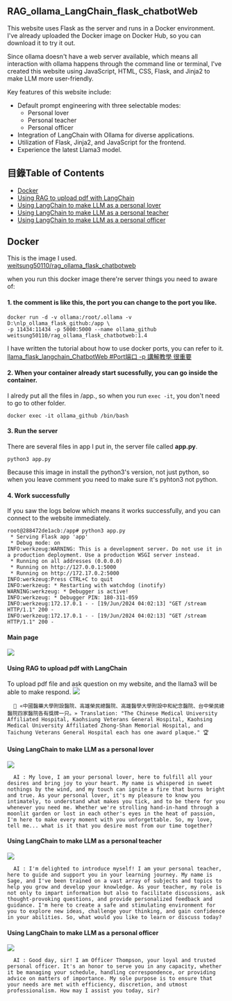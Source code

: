 ## RAG_ollama_LangChain_flask_chatbotWeb
This website uses Flask as the server and runs in a Docker environment. 
I've already uploaded the Docker image on Docker Hub, so you can download it to try it out.

Since ollama doesn't have a web server available, which means all interaction with ollama happens through the command line or terminal, 
I've created this website using JavaScript, HTML, CSS, Flask, and Jinja2 to make LLM more user-friendly.

Key features of this website include:
*   Default prompt engineering with three selectable modes:
    *   Personal lover
    *   Personal teacher
    *   Personal officer
*   Integration of LangChain with Ollama for diverse applications.
*   Utilization of Flask, Jinja2, and JavaScript for the frontend.
*   Experience the latest Llama3 model.

## 目錄Table of Contents
- [Docker](#Docker)
- [Using RAG to upload pdf with LangChain](#Using-RAG-to-upload-pdf-with-LangChain)
- [Using LangChain to make LLM as a personal lover](#Using-LangChain-to-make-LLM-as-a-personal-lover)
- [Using LangChain to make LLM as a personal teacher](#Using-LangChain-to-make-LLM-as-a-personal-teacher)
- [Using LangChain to make LLM as a personal officer](#Using-LangChain-to-make-LLM-as-a-personal-officer)

## Docker
This is the image I used. <br />
[weitsung50110/rag_ollama_flask_chatbotweb](https://hub.docker.com/repository/docker/weitsung50110/rag_ollama_flask_chatbotweb/general)

when you run this docker image there're server things you need to aware of:
#### 1. the comment is like this, the port you can change to the port you like.

    docker run -d -v ollama:/root/.ollama -v D:\nlp_ollama_flask_github:/app \
    -p 11434:11434 -p 5000:5000 --name ollama_github weitsung50110/rag_ollama_flask_chatbotweb:1.4

I have written the tutorial about how to use docker ports, you can refer to it. <br />
[llama_flask_langchain_ChatbotWeb #Port端口 -p 講解教學 很重要](https://github.com/weitsung50110/llama_flask_langchain_ChatbotWeb?tab=readme-ov-file#port%E7%AB%AF%E5%8F%A3--p-%E8%AC%9B%E8%A7%A3%E6%95%99%E5%AD%B8-%E5%BE%88%E9%87%8D%E8%A6%81)

#### 2. When your container already start sucessfully, you can go inside the container.
I alredy put all the files in /app., so when you run `exec -it`, you don't need to go to other folder.

    docker exec -it ollama_github /bin/bash

#### 3. Run the server
There are several files in app I put in, the server file called **app.py**.

    python3 app.py

Because this image in install the python3's version, not just python, so when you leave comment you need to make sure it's pyhton3 not python.

#### 4. Work successfully
If you saw the logs below which means it works successfully, and you can connect to the website immediately.

    root@288472de1acb:/app# python3 app.py
     * Serving Flask app 'app'
     * Debug mode: on
    INFO:werkzeug:WARNING: This is a development server. Do not use it in a production deployment. Use a production WSGI server instead.
     * Running on all addresses (0.0.0.0)
     * Running on http://127.0.0.1:5000
     * Running on http://172.17.0.2:5000
    INFO:werkzeug:Press CTRL+C to quit
    INFO:werkzeug: * Restarting with watchdog (inotify)
    WARNING:werkzeug: * Debugger is active!
    INFO:werkzeug: * Debugger PIN: 180-311-059
    INFO:werkzeug:172.17.0.1 - - [19/Jun/2024 04:02:13] "GET /stream HTTP/1.1" 200 -
    INFO:werkzeug:172.17.0.1 - - [19/Jun/2024 04:02:13] "GET /stream HTTP/1.1" 200 -

#### Main page
![](https://github.com/weitsung50110/RAG_ollama_flask_chatbotWeb/blob/main/github_imgs/0.png)

#### Using RAG to upload pdf with LangChain 
To upload pdf file and ask question on my website, and the llama3 will be able to make respond.
![](https://github.com/weitsung50110/RAG_ollama_flask_chatbotWeb/blob/main/github_imgs/1.png)

      🤔 «中國醫藥大學附設醫院、高雄榮民總醫院、高雄醫學大學附設中和紀念醫院、台中榮民總醫院四家醫院各有獎牌一只。» Translation: "The Chinese Medical University Affiliated Hospital, Kaohsiung Veterans General Hospital, Kaohsing Medical University Affiliated Zhong-Shan Memorial Hospital, and Taichung Veterans General Hospital each has one award plaque." 🏆

#### Using LangChain to make LLM as a personal lover
![](https://github.com/weitsung50110/RAG_ollama_flask_chatbotWeb/blob/main/github_imgs/5.png)

      AI : My love, I am your personal lover, here to fulfill all your desires and bring joy to your heart. My name is whispered in sweet nothings by the wind, and my touch can ignite a fire that burns bright and true. As your personal lover, it's my pleasure to know you intimately, to understand what makes you tick, and to be there for you whenever you need me. Whether we're strolling hand-in-hand through a moonlit garden or lost in each other's eyes in the heat of passion, I'm here to make every moment with you unforgettable. So, my love, tell me... what is it that you desire most from our time together?

#### Using LangChain to make LLM as a personal teacher
![](https://github.com/weitsung50110/RAG_ollama_flask_chatbotWeb/blob/main/github_imgs/6.png)

      AI : I'm delighted to introduce myself! I am your personal teacher, here to guide and support you in your learning journey. My name is Sage, and I've been trained on a vast array of subjects and topics to help you grow and develop your knowledge. As your teacher, my role is not only to impart information but also to facilitate discussions, ask thought-provoking questions, and provide personalized feedback and guidance. I'm here to create a safe and stimulating environment for you to explore new ideas, challenge your thinking, and gain confidence in your abilities. So, what would you like to learn or discuss today?

#### Using LangChain to make LLM as a personal officer
![](https://github.com/weitsung50110/RAG_ollama_flask_chatbotWeb/blob/main/github_imgs/7.png)

      AI : Good day, sir! I am Officer Thompson, your loyal and trusted personal officer. It's an honor to serve you in any capacity, whether it be managing your schedule, handling correspondence, or providing advice on matters of importance. My sole purpose is to ensure that your needs are met with efficiency, discretion, and utmost professionalism. How may I assist you today, sir?
